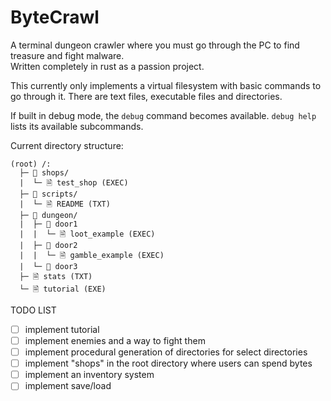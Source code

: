 # ByteCrawl
A terminal dungeon crawler where you must go through the PC to find treasure and fight malware.  
Written completely in rust as a passion project.  

This currently only implements a virtual filesystem with basic commands to go through it. There are text files, executable files and directories.
    
If built in debug mode, the `debug` command becomes available. `debug help` lists its available subcommands.
  
Current directory structure:
```
(root) /:
  ├─ 📁 shops/
  |  └─ 🗎 test_shop (EXEC)
  ├─ 📁 scripts/
  |  └─ 🗎 README (TXT)
  ├─ 📁 dungeon/
  |  ├─ 📁 door1
  |  |  └─ 🗎 loot_example (EXEC)
  |  ├─ 📁 door2
  |  |  └─ 🗎 gamble_example (EXEC)
  |  └─ 📁 door3
  ├─ 🗎 stats (TXT)
  └─ 🗎 tutorial (EXE)
```
  
TODO LIST  
  - [ ] implement tutorial
  - [ ] implement enemies and a way to fight them
  - [ ] implement procedural generation of directories for select directories  
  - [ ] implement "shops" in the root directory where users can spend bytes  
  - [ ] implement an inventory system
  - [ ] implement save/load
